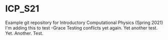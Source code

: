 # ICP_S21
Example git repository for Introductory Computational Physics (Spring 2021)
I'm adding this to test -Grace
Testing conflicts yet again.
Yet another test.
Yet. Another. Test.